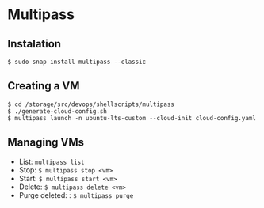 # Multipass

## Instalation
```
$ sudo snap install multipass --classic
```


## Creating a VM
```
$ cd /storage/src/devops/shellscripts/multipass
$ ./generate-cloud-config.sh
$ multipass launch -n ubuntu-lts-custom --cloud-init cloud-config.yaml
```

## Managing VMs
- List: `multipass list`
- Stop: `$ multipass stop <vm>`
- Start: `$ multipass start <vm>`
- Delete: `$ multipass delete <vm>`
- Purge deleted: : `$ multipass purge`

